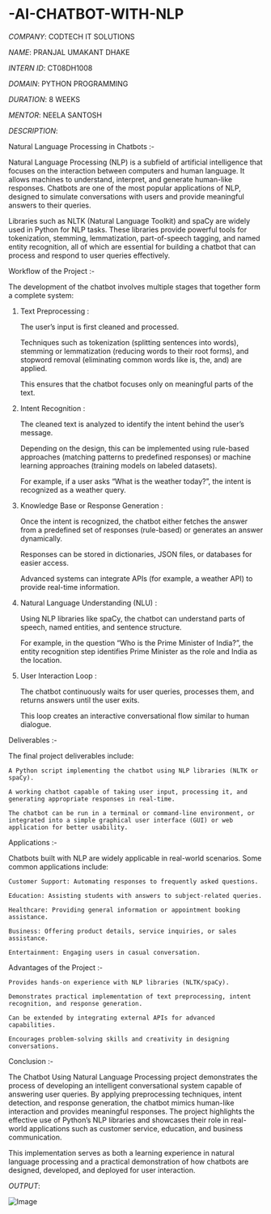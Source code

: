 # -AI-CHATBOT-WITH-NLP

*COMPANY*: CODTECH IT SOLUTIONS

*NAME*: PRANJAL UMAKANT DHAKE

*INTERN ID*: CT08DH1008

*DOMAIN*: PYTHON PROGRAMMING

*DURATION*: 8 WEEKS

*MENTOR*: NEELA SANTOSH

*DESCRIPTION*:

Natural Language Processing in Chatbots :-

Natural Language Processing (NLP) is a subfield of artificial intelligence that focuses on the interaction between computers and human language. It allows machines to understand, interpret, and generate human-like responses. Chatbots are one of the most popular applications of NLP, designed to simulate conversations with users and provide meaningful answers to their queries.

Libraries such as NLTK (Natural Language Toolkit) and spaCy are widely used in Python for NLP tasks. These libraries provide powerful tools for tokenization, stemming, lemmatization, part-of-speech tagging, and named entity recognition, all of which are essential for building a chatbot that can process and respond to user queries effectively.

Workflow of the Project :-

The development of the chatbot involves multiple stages that together form a complete system:

1. Text Preprocessing :

    The user’s input is first cleaned and processed.

    Techniques such as tokenization (splitting sentences into words), stemming or lemmatization (reducing words to their root forms), and stopword removal (eliminating common words like is, the, and) are applied.

    This ensures that the chatbot focuses only on meaningful parts of the text.

2. Intent Recognition :

    The cleaned text is analyzed to identify the intent behind the user’s message.

    Depending on the design, this can be implemented using rule-based approaches (matching patterns to predefined responses) or machine learning approaches (training models on labeled datasets).

    For example, if a user asks “What is the weather today?”, the intent is recognized as a weather query.

3. Knowledge Base or Response Generation :

    Once the intent is recognized, the chatbot either fetches the answer from a predefined set of responses (rule-based) or generates an answer dynamically.

    Responses can be stored in dictionaries, JSON files, or databases for easier access.

    Advanced systems can integrate APIs (for example, a weather API) to provide real-time information.

4. Natural Language Understanding (NLU) :

   Using NLP libraries like spaCy, the chatbot can understand parts of speech, named entities, and sentence structure.

   For example, in the question “Who is the Prime Minister of India?”, the entity recognition step identifies Prime Minister as the role and India as the location.

5. User Interaction Loop :

   The chatbot continuously waits for user queries, processes them, and returns answers until the user exits.

   This loop creates an interactive conversational flow similar to human dialogue.

Deliverables :-

The final project deliverables include:

    A Python script implementing the chatbot using NLP libraries (NLTK or spaCy).

    A working chatbot capable of taking user input, processing it, and generating appropriate responses in real-time.

    The chatbot can be run in a terminal or command-line environment, or integrated into a simple graphical user interface (GUI) or web application for better usability.

Applications :-

 Chatbots built with NLP are widely applicable in real-world scenarios. Some common applications include:

    Customer Support: Automating responses to frequently asked questions.

    Education: Assisting students with answers to subject-related queries.

    Healthcare: Providing general information or appointment booking assistance.

    Business: Offering product details, service inquiries, or sales assistance.

    Entertainment: Engaging users in casual conversation.

Advantages of the Project :-

    Provides hands-on experience with NLP libraries (NLTK/spaCy).

    Demonstrates practical implementation of text preprocessing, intent recognition, and response generation.

    Can be extended by integrating external APIs for advanced capabilities.

    Encourages problem-solving skills and creativity in designing conversations.

Conclusion :-

The Chatbot Using Natural Language Processing project demonstrates the process of developing an intelligent conversational system capable of answering user queries. By applying preprocessing techniques, intent detection, and response generation, the chatbot mimics human-like interaction and provides meaningful responses. The project highlights the effective use of Python’s NLP libraries and showcases their role in real-world applications such as customer service, education, and business communication.

This implementation serves as both a learning experience in natural language processing and a practical demonstration of how chatbots are designed, developed, and deployed for user interaction.

*OUTPUT*:

![Image](https://github.com/user-attachments/assets/ff92a7eb-b27d-4407-b090-14497555f7b6)
